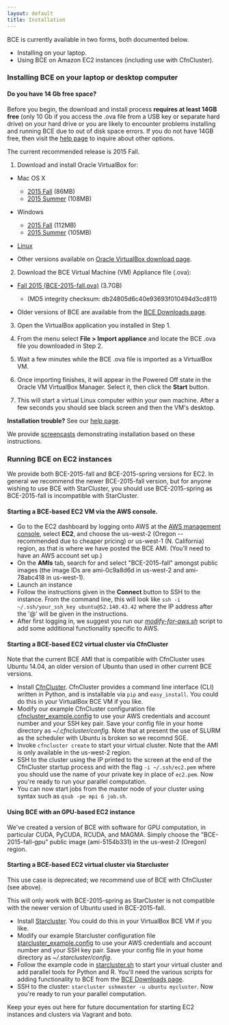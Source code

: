 ```yaml
---
layout: default
title: Installation
---
```


BCE is currently available in two forms, both documented below.

  - Installing on your laptop.
  - Using BCE on Amazon EC2 instances (including use with CfnCluster).


### Installing BCE on your laptop or desktop computer

#### Do you have 14 Gb free space?

Before you begin, the download and install process **requires at least 14GB free** (only 10 Gb if you access the .ova file from a USB key or separate hard drive) on your hard drive or you are likely to encounter problems installing and running BCE due to out of disk space errors. If you do not have 14GB free, then visit the [help page](help.html) to inquire about other options.

The current recommended release is 2015 Fall.

1) Download and install Oracle VirtualBox for:

  - Mac OS X

    - <span class="fa fa-apple fa-2x"></span> [2015 Fall](http://download.virtualbox.org/virtualbox/5.0.10/VirtualBox-5.0.10-104061-OSX.dmg) (86MB)
    - <span class="fa fa-apple fa-2x"></span> [2015 Summer](http://download.virtualbox.org/virtualbox/4.3.28/VirtualBox-4.3.28-100309-OSX.dmg) (108MB)
  - Windows

    - <span class="fa fa-windows fa-2x"></span> [2015 Fall](http://download.virtualbox.org/virtualbox/5.0.10/VirtualBox-5.0.10-104061-Win.exe) (112MB)
    - <span class="fa fa-windows fa-2x"></span> [2015 Summer](http://download.virtualbox.org/virtualbox/4.3.28/VirtualBox-4.3.28-100309-Win.exe) (105MB)
  - <span class="fa fa-linux fa-2x"></span> [Linux](https://www.virtualbox.org/wiki/Linux_Downloads)
  - Other versions available on [Oracle VirtualBox download page](https://www.virtualbox.org/wiki/Downloads).

2) Download the BCE Virtual Machine (VM) Appliance file (.ova):

  - [Fall 2015 (BCE-2015-fall.ova)](https://berkeley.box.com/s/wqnuag86gmdxd17za868gjdieym6phvp) (3.7GB)

    - (MD5 integrity checksum: db24805d6c40e93693f010494d3cd811)
  - Older versions of BCE are available from the [BCE Downloads page](downloads.html).
 
3) Open the VirtualBox application you installed in Step 1.

4) From the menu select **File > Import appliance** and locate the BCE .ova file you downloaded in Step 2.

5) Wait a few minutes while the BCE .ova file is imported as a VirtualBox VM.

6) Once importing finishes, it will appear in the Powered Off state in the Oracle VM VirtualBox Manager. Select it, then click the **Start** button.

7) This will start a virtual Linux computer within your own machine.
  After a few seconds you should see black screen and then the VM's
  desktop.

**Installation trouble?** See our [help page](help.html).

We provide [screencasts](screencasts.html) demonstrating installation based on these instructions.

### Running BCE on EC2 instances

We provide both BCE-2015-fall and BCE-2015-spring versions for EC2. In general we recommend the newer BCE-2015-fall version, but for anyone wishing to use BCE with StarCluster, you should use BCE-2015-spring as BCE-2015-fall is incompatible with StarCluster.

#### Starting a BCE-based EC2 VM via the AWS console.

  - Go to the EC2 dashboard by logging onto AWS at the [AWS management console](https://console.aws.amazon.com/?nc2=h_m_mc), select **EC2**, and choose the us-west-2 (Oregon -- recommended due to cheaper pricing) or us-west-1 (N. California) region, as that is where we have posted the BCE AMI. (You’ll need to have an AWS account set up.)
  - On the **AMIs** tab, search for and select "BCE-2015-fall" amongst public images (the image IDs are ami-0c9a8d6d in us-west-2 and ami-78abc418 in us-west-1).
  - Launch an instance
  - Follow the instructions given in the **Connect** button to SSH to the instance. From the command line, this will look like `ssh -i ~/.ssh/your_ssh_key ubuntu@52.140.43.42` where the IP address after the '@' will be given in the instructions. 
  - After first logging in, we suggest you run our [*modify-for-aws.sh*](downloads.html) script to add some additional functionality specific to AWS. 

#### Starting a BCE-based EC2 virtual cluster via CfnCluster

Note that the current BCE AMI that is compatible with CfnCluster uses Ubuntu 14.04, an older version of Ubuntu than used in other current BCE versions.

  - Install [CfnCluster](http://cfncluster.readthedocs.io/en/latest/getting_started.html). CfnCluster provides a command line interface (CLI) written in Python, and is installable via `pip` and `easy_install`. You could do this in your VirtualBox BCE VM if you like.
  - Modify our example CfnCluster configuration file [cfncluster_example.config](https://raw.githubusercontent.com/ucberkeley/bce/dev/post-install/cfncluster_example.config) to use your AWS credentials and account number and your SSH key pair. Save your config file in your home directory as *~/.cfncluster/config*. Note that at present the use of SLURM as the scheduler with Ubuntu is broken so we recomnd SGE.
  - Invoke `cfncluster create` to start your virtual cluster. Note that the AMI is only available in the us-west-2 region.
  - SSH to the cluster using the IP printed to the screen at the end of the CfnCluster startup process and with the flag `-i ~/.ssh/ec2.pem` where you should use the name of your private key in place of `ec2.pem`. Now you're ready to run your parallel computation.
  - You can now start jobs from the master node of your cluster using syntax such as `qsub -pe mpi 6 job.sh`. 

#### Using BCE with an GPU-based EC2 instance

We've created a version of BCE with software for GPU computation, in particular CUDA, PyCUDA, RCUDA, and MAGMA. Simply choose the "BCE-2015-fall-gpu" public image (ami-5154b331) in the us-west-2 (Oregon) region.

#### Starting a BCE-based EC2 virtual cluster via Starcluster 

This use case is deprecated; we recommend use of BCE with CfnCluster (see above).

This will only work with BCE-2015-spring as StarCluster is not compatible with the newer version of Ubuntu used in BCE-2015-fall.

  - Install [Starcluster](http://star.mit.edu/cluster/docs/latest/installation.html). You could do this in your VirtualBox BCE VM if you like.
  - Modify our example Starcluster configuration file [starcluster_example.config](https://raw.githubusercontent.com/ucberkeley/bce/dev/post-install/starcluster_example.config) to use your AWS credentials and account number and your SSH key pair. Save your config file in your home directory as *~/.starcluster/config*.
  - Follow the example code in [starcluster.sh](https://raw.githubusercontent.com/ucberkeley/bce/dev/post-install/starcluster.sh) to start your virtual cluster and add parallel tools for Python and R. You'll need the various scripts for adding functionality to BCE from the [BCE Downloads page](downloads.html).
  - SSH to the cluster: `starcluster sshmaster -u ubuntu mycluster`. Now you're ready to run your parallel computation.

Keep your eyes out here for future documentation for starting EC2 instances and clusters via Vagrant and boto.
